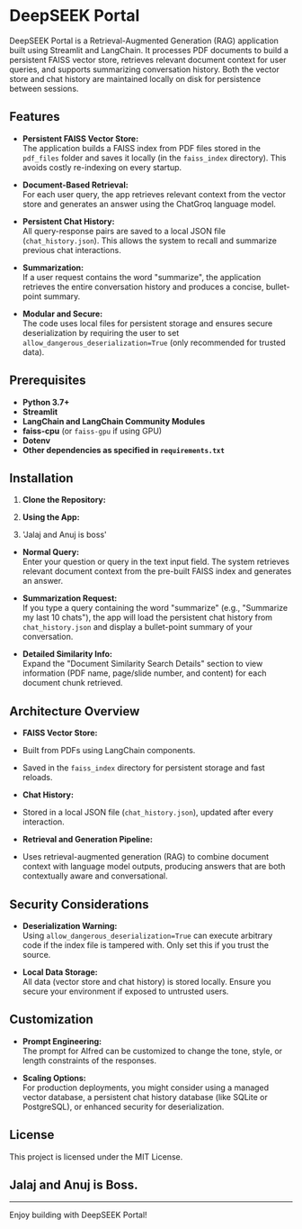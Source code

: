 # DeepSEEK Portal

DeepSEEK Portal is a Retrieval-Augmented Generation (RAG) application built using Streamlit and LangChain. It processes PDF documents to build a persistent FAISS vector store, retrieves relevant document context for user queries, and supports summarizing conversation history. Both the vector store and chat history are maintained locally on disk for persistence between sessions.

## Features

- **Persistent FAISS Vector Store:**  
  The application builds a FAISS index from PDF files stored in the `pdf_files` folder and saves it locally (in the `faiss_index` directory). This avoids costly re-indexing on every startup.

- **Document-Based Retrieval:**  
  For each user query, the app retrieves relevant context from the vector store and generates an answer using the ChatGroq language model.

- **Persistent Chat History:**  
  All query-response pairs are saved to a local JSON file (`chat_history.json`). This allows the system to recall and summarize previous chat interactions.

- **Summarization:**  
  If a user request contains the word "summarize", the application retrieves the entire conversation history and produces a concise, bullet-point summary.

- **Modular and Secure:**  
  The code uses local files for persistent storage and ensures secure deserialization by requiring the user to set `allow_dangerous_deserialization=True` (only recommended for trusted data).

## Prerequisites

- **Python 3.7+**
- **Streamlit**  
- **LangChain and LangChain Community Modules**  
- **faiss-cpu** (or `faiss-gpu` if using GPU)  
- **Dotenv**  
- **Other dependencies as specified in `requirements.txt`**

## Installation

1. **Clone the Repository:**


2. **Using the App:**
3. 'Jalaj and Anuj is boss'

- **Normal Query:**  
  Enter your question or query in the text input field. The system retrieves relevant document context from the pre-built FAISS index and generates an answer.

- **Summarization Request:**  
  If you type a query containing the word "summarize" (e.g., "Summarize my last 10 chats"), the app will load the persistent chat history from `chat_history.json` and display a bullet-point summary of your conversation.

- **Detailed Similarity Info:**  
  Expand the "Document Similarity Search Details" section to view information (PDF name, page/slide number, and content) for each document chunk retrieved.

## Architecture Overview

- **FAISS Vector Store:**  
- Built from PDFs using LangChain components.
- Saved in the `faiss_index` directory for persistent storage and fast reloads.

- **Chat History:**  
- Stored in a local JSON file (`chat_history.json`), updated after every interaction.

- **Retrieval and Generation Pipeline:**  
- Uses retrieval-augmented generation (RAG) to combine document context with language model outputs, producing answers that are both contextually aware and conversational.

## Security Considerations

- **Deserialization Warning:**  
Using `allow_dangerous_deserialization=True` can execute arbitrary code if the index file is tampered with. Only set this if you trust the source.

- **Local Data Storage:**  
All data (vector store and chat history) is stored locally. Ensure you secure your environment if exposed to untrusted users.

## Customization

- **Prompt Engineering:**  
The prompt for Alfred can be customized to change the tone, style, or length constraints of the responses.

- **Scaling Options:**  
For production deployments, you might consider using a managed vector database, a persistent chat history database (like SQLite or PostgreSQL), or enhanced security for deserialization.

## License

This project is licensed under the MIT License.


## Jalaj and Anuj is Boss.

---

Enjoy building with DeepSEEK Portal!
